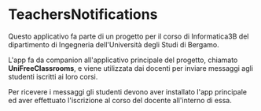 # TeachersNotifications
Questo applicativo fa parte di un progetto per il corso di Informatica3B del dipartimento di Ingegneria dell'Università degli Studi di Bergamo.

L'app fa da companion all'applicativo principale del progetto, chiamato **UniFreeClassrooms**, e viene utilizzata dai docenti per inviare messaggi agli studenti iscritti ai loro corsi. 

Per ricevere i messaggi gli studenti devono aver installato l'app principale ed aver effettuato l'iscrizione al corso del docente all'interno di essa.
